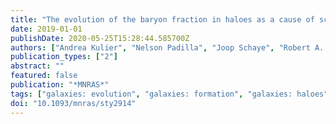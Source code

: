 ```yaml
---
title: "The evolution of the baryon fraction in haloes as a cause of scatter in the galaxy stellar mass in the EAGLE simulation"
date: 2019-01-01
publishDate: 2020-05-25T15:28:44.585700Z
authors: ["Andrea Kulier", "Nelson Padilla", "Joop Schaye", "Robert A. Crain", "Matthieu Schaller", "Richard G. Bower", "Tom Theuns", "Enrique Paillas"]
publication_types: ["2"]
abstract: ""
featured: false
publication: "*MNRAS*"
tags: ["galaxies: evolution", "galaxies: formation", "galaxies: haloes", "Astrophysics - Astrophysics of Galaxies"]
doi: "10.1093/mnras/sty2914"
---
```


